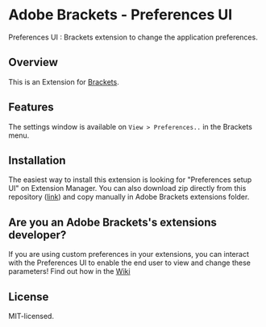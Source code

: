 Adobe Brackets - Preferences UI
=======================

Preferences UI : Brackets extension to change the application preferences.

## Overview

This is an Extension for [Brackets](https://github.com/adobe/brackets). 

## Features

The settings window is available on `View > Preferences..` in the Brackets menu.

## Installation

The easiest way to install this extension is looking for "Preferences setup UI" on Extension Manager.
You can also download zip directly from this repository ([link](https://github.com/Fede91/brackets-preferences-ui/archive/master.zip)) and copy manually in Adobe Brackets extensions folder.

## Are you an Adobe Brackets's extensions developer?

If you are using custom preferences in your extensions, you can interact with the Preferences UI to enable the end user to view and change these parameters! Find out how in the [Wiki](https://github.com/Fede91/brackets-preferences-ui/wiki)


## License

MIT-licensed.
